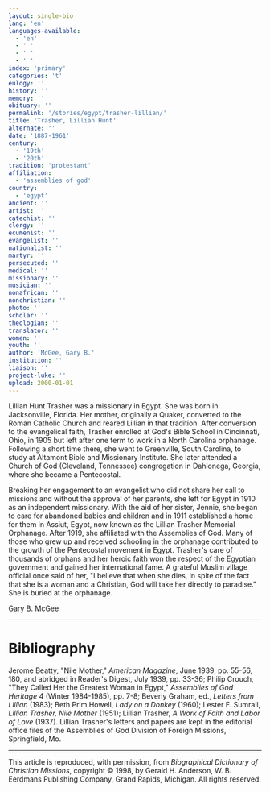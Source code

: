 ```yaml
---
layout: single-bio
lang: 'en'
languages-available:
  - 'en'
  - ' '
  - ' '
  - ' '
index: 'primary'
categories: 't'
eulogy: ''
history: ''
memory: ''
obituary: ''
permalink: '/stories/egypt/trasher-lillian/'
title: 'Trasher, Lillian Hunt'
alternate: ''
date: '1887-1961'
century:
  - '19th'
  - '20th'
tradition: 'protestant'
affiliation:
  - 'assemblies of god'
country:
  - 'egypt'
ancient: ''
artist: ''
catechist: ''
clergy: ''
ecumenist: ''
evangelist: ''
nationalist: ''
martyr: ''
persecuted: ''
medical: ''
missionary: ''
musician: ''
nonafrican: ''
nonchristian: ''
photo: ''
scholar: ''
theologian: ''
translator: ''
women: ''
youth: ''
author: 'McGee, Gary B.'
institution: ''
liaison: ''
project-luke: ''
upload: 2000-01-01
---
```



Lillian Hunt Trasher was a missionary in Egypt. She was born in Jacksonville, Florida. Her mother, originally a Quaker, converted to the Roman Catholic Church and reared Lillian in that tradition. After conversion to the evangelical faith, Trasher enrolled at God's Bible School in Cincinnati, Ohio, in 1905 but left after one term to work in a North Carolina orphanage. Following a short time there, she went to Greenville, South Carolina, to study at Altamont Bible and Missionary Institute. She later attended a Church of God (Cleveland, Tennessee) congregation in Dahlonega, Georgia, where she became a Pentecostal.

Breaking her engagement to an evangelist who did not share her call to missions and without the approval of her parents, she left for Egypt in 1910 as an independent missionary. With the aid of her sister, Jennie, she began to care for abandoned babies and children and in 1911 established a home for them in Assiut, Egypt, now known as the Lillian Trasher Memorial Orphanage. After 1919, she affiliated with the Assemblies of God. Many of those who grew up and received schooling in the orphanage contributed to the growth of the Pentecostal movement in Egypt. Trasher's care of thousands of orphans and her heroic faith won the respect of the Egyptian government and gained her international fame. A grateful Muslim village official once said of her, "I believe that when she dies, in spite of the fact that she is a woman and a Christian, God will take her directly to paradise." She is buried at the orphanage.

Gary B. McGee

---

# Bibliography

Jerome Beatty, "Nile Mother," *American Magazine*, June 1939, pp. 55-56, 180, and abridged in Reader's Digest, July 1939, pp. 33-36; Philip Crouch, "They Called Her the Greatest Woman in Egypt," *Assemblies of God Heritage* 4 (Winter 1984-1985), pp. 7-8; Beverly Graham, ed., *Letters from Lillian* (1983); Beth Prim Howell, *Lady on a Donkey* (1960); Lester F. Sumrall, *Lillian Trasher, Nile Mother* (1951); Lillian Trasher, *A Work of Faith and Labor of Love* (1937). Lillian Trasher's letters and papers are kept in the editorial office files of the Assemblies of God Division of Foreign Missions, Springfield, Mo.

---

This article is reproduced, with permission, from *Biographical Dictionary of Christian Missions*, copyright © 1998, by Gerald H. Anderson, W. B. Eerdmans Publishing Company, Grand Rapids, Michigan. All rights reserved.